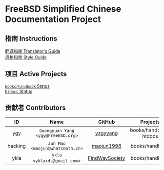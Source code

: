 # FreeBSD Simplified Chinese Documentation Project

## 指南 Instructions

[翻译指南 Translator's Guide](translators_guide.md)  
[风格指南 Style Guide](style_guide.md)

## 项目 Active Projects

[`books/handbook` Status](status/books-handbook.md)  
[`htdocs` Status](status/htdocs.md)

## 贡献者 Contributors

| ID | Name <Email> | GitHub | Projects |  
|:-:|:-:|:-:|:-:|
| ygy | `Guangyuan Yang <ygy@FreeBSD.org>` | [yzgyyang](https://github.com/yzgyyang) | books/handbook, htdocs |
| hacking | `Jun Mao <maojun@whatsmath.cn>`| [maojun1998](https://github.com/maojun1998) | books/handbook |
| ykla | `ykla <yklaxds@gmail.com`> | [FindWaySociety](https://github.com/FindWaySociety) | books/handbook |
